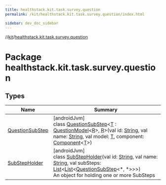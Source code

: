 ```yaml
---
title: healthstack.kit.task.survey.question
permalink: /kit/healthstack.kit.task.survey.question/index.html

sidebar: dev_doc_sidebar
---
```

//[kit](../../index.html)/[healthstack.kit.task.survey.question](index.html)



# Package healthstack.kit.task.survey.question



## Types


| Name | Summary |
|---|---|
| [QuestionSubStep](-question-sub-step/index.html) | [androidJvm]<br>class [QuestionSubStep](-question-sub-step/index.html)&lt;[T](-question-sub-step/index.html) : [QuestionModel](../healthstack.kit.task.survey.question.model/-question-model/index.html)&lt;[R](-question-sub-step/index.html)&gt;, [R](-question-sub-step/index.html)&gt;(val id: [String](https://kotlinlang.org/api/latest/jvm/stdlib/kotlin/-string/index.html), val name: [String](https://kotlinlang.org/api/latest/jvm/stdlib/kotlin/-string/index.html), val model: [T](-question-sub-step/index.html), component: [Component](../healthstack.kit.task.survey.question.component/-component/index.html)&lt;[T](-question-sub-step/index.html)&gt;) |
| [SubStepHolder](-sub-step-holder/index.html) | [androidJvm]<br>class [SubStepHolder](-sub-step-holder/index.html)(val id: [String](https://kotlinlang.org/api/latest/jvm/stdlib/kotlin/-string/index.html), val name: [String](https://kotlinlang.org/api/latest/jvm/stdlib/kotlin/-string/index.html), val subSteps: [List](https://kotlinlang.org/api/latest/jvm/stdlib/kotlin.collections/-list/index.html)&lt;[List](https://kotlinlang.org/api/latest/jvm/stdlib/kotlin.collections/-list/index.html)&lt;[QuestionSubStep](-question-sub-step/index.html)&lt;*, *&gt;&gt;&gt;)<br>An object for holding one or more SubSteps |


